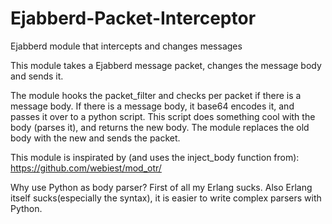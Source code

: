 # Ejabberd-Packet-Interceptor
Ejabberd module that intercepts and changes messages

This module takes a Ejabberd message packet, changes the message body and sends it.

The module hooks the packet_filter and checks per packet if there is a message body.
If there is a message body, it base64 encodes it, and passes it over to a python script. 
This script does something cool with the body (parses it), and returns the new body.
The module replaces the old body with the new and sends the packet.

This module is inspirated by (and uses the inject_body function from):
https://github.com/webiest/mod_otr/

Why use Python as body parser? 
First of all my Erlang sucks. 
Also Erlang itself sucks(especially the syntax), it is easier to write complex parsers with Python.
